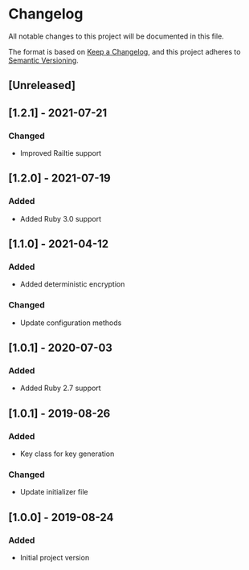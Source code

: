 # Changelog
All notable changes to this project will be documented in this file.

The format is based on [Keep a Changelog](https://keepachangelog.com/en/1.0.0/),
and this project adheres to [Semantic Versioning](https://semver.org/spec/v2.0.0.html).

## [Unreleased]

## [1.2.1] - 2021-07-21
### Changed
- Improved Railtie support

## [1.2.0] - 2021-07-19
### Added
- Added Ruby 3.0 support

## [1.1.0] - 2021-04-12
### Added
- Added deterministic encryption
### Changed
- Update configuration methods

## [1.0.1] - 2020-07-03
### Added
- Added Ruby 2.7 support

## [1.0.1] - 2019-08-26
### Added
- Key class for key generation
### Changed
- Update initializer file

## [1.0.0] - 2019-08-24
### Added
- Initial project version
